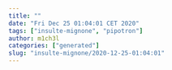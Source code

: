 ```yaml
---
title: ""
date: "Fri Dec 25 01:04:01 CET 2020"
tags: ["insulte-mignone", "pipotron"]
author: m1ch3l
categories: ["generated"]
slug: "insulte-mignone/2020-12-25-01:04:01"
---
```



